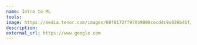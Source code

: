 ```yaml
---
name: Intro to ML 
tools: 
image: https://media.tenor.com/images/08f8172ff970b9800cecd4c9a026b46f/tenor.gif
description: 
external_url: https://www.google.com
---
```


